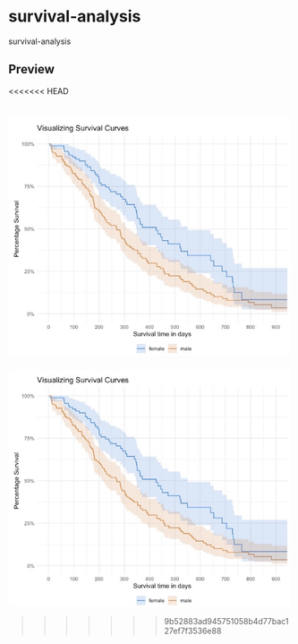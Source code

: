 # survival-analysis

survival-analysis

## Preview
<<<<<<< HEAD

![Alt text](Images/Sans%20titre.jpg)
=======
![Alt text](Images/survival.jpg)
 
>>>>>>> 9b52883ad945751058b4d77bac127ef7f3536e88
